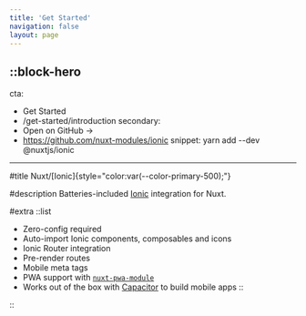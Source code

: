 ```yaml
---
title: 'Get Started'
navigation: false
layout: page
---
```


::block-hero
---
cta:
  - Get Started
  - /get-started/introduction
secondary:
  - Open on GitHub →
  - https://github.com/nuxt-modules/ionic
snippet: yarn add --dev @nuxtjs/ionic
---

#title
Nuxt/[Ionic]{style="color:var(--color-primary-500);"}

#description
Batteries-included [Ionic](https://ionicframework.com/) integration for Nuxt.

#extra
::list
- Zero-config required
- Auto-import Ionic components, composables and icons
- Ionic Router integration
- Pre-render routes
- Mobile meta tags
- PWA support with [`nuxt-pwa-module`](https://github.com/kevinmarrec/nuxt-pwa-module)
- Works out of the box with [Capacitor](https://capacitorjs.com/) to build mobile apps
::

::
